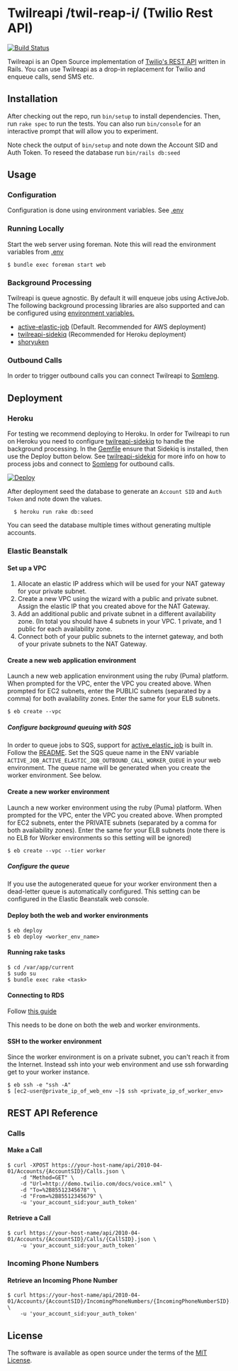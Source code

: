 # Twilreapi /twil-reap-i/ (Twilio Rest API)

[![Build Status](https://travis-ci.org/dwilkie/twilreapi.svg?branch=master)](https://travis-ci.org/dwilkie/twilreapi)

Twilreapi is an Open Source implementation of [Twilio's REST API](https://www.twilio.com/docs/api/rest) written in Rails. You can use Twilreapi as a drop-in replacement for Twilio and enqueue calls, send SMS etc.

## Installation

After checking out the repo, run `bin/setup` to install dependencies. Then, run `rake spec` to run the tests. You can also run `bin/console` for an interactive prompt that will allow you to experiment.

Note check the output of `bin/setup` and note down the Account SID and Auth Token. To reseed the database run `bin/rails db:seed`

## Usage

### Configuration

Configuration is done using environment variables. See [.env](https://github.com/dwilkie/twilreapi/blob/master/.env)

### Running Locally

Start the web server using foreman. Note this will read the environment variables from [.env](https://github.com/dwilkie/twilreapi/blob/master/.env)

```
$ bundle exec foreman start web
```

### Background Processing

Twilreapi is queue agnostic. By default it will enqueue jobs using ActiveJob. The following background processing libraries are also supported and can be configured using [environment variables.](https://github.com/dwilkie/twilreapi/blob/master/.env)

* [active-elastic-job](https://github.com/tawan/active-elastic-job) (Default. Recommended for AWS deployment)
* [twilreapi-sidekiq](https://github.com/dwilkie/twilreapi-sidekiq) (Recommended for Heroku deployment)
* [shoryuken](https://github.com/phstc/shoryuken)

### Outbound Calls

In order to trigger outbound calls you can connect Twilreapi to [Somleng](https://github.com/dwilkie/somleng).

## Deployment

### Heroku

For testing we recommend deploying to Heroku. In order for Twilreapi to run on Heroku you need to configure [twilreapi-sidekiq](https://github.com/dwilkie/twilreapi-sidekiq) to handle the background processing. In the [Gemfile](https://github.com/tawan/active-elastic-job/blob/master/Gemfile) ensure that Sidekiq is installed, then use the Deploy button below. See [twilreapi-sidekiq](https://github.com/dwilkie/twilreapi-sidekiq) for more info on how to process jobs and connect to [Somleng](https://github.com/dwilkie/somleng) for outbound calls.

[![Deploy](https://www.herokucdn.com/deploy/button.svg)](https://heroku.com/deploy)

After deployment seed the database to generate an `Account SID` and `Auth Token` and note down the values.

```
  $ heroku run rake db:seed
```

You can seed the database multiple times without generating multiple accounts.

### Elastic Beanstalk

#### Set up a VPC

1. Allocate an elastic IP address which will be used for your NAT gateway for your private subnet.
2. Create a new VPC using the wizard with a public and private subnet. Assign the elastic IP that you created above for the NAT Gateway.
3. Add an additional public and private subnet in a different availability zone. (In total you should have 4 subnets in your VPC. 1 private, and 1 public for each availability zone.
4. Connect both of your public subnets to the internet gateway, and both of your private subnets to the NAT Gateway.

#### Create a new web application environment

Launch a new web application environment using the ruby (Puma) platform. When prompted for the VPC, enter the VPC you created above. When prompted for EC2 subnets, enter the PUBLIC subnets (separated by a comma) for both availability zones. Enter the same for your ELB subnets.

```
$ eb create --vpc
```

##### Configure background queuing with SQS

In order to queue jobs to SQS, support for [active_elastic_job](https://github.com/tawan/active-elastic-job) is built in. Follow the [README](https://github.com/tawan/active-elastic-job). Set the SQS queue name in the ENV variable `ACTIVE_JOB_ACTIVE_ELASTIC_JOB_OUTBOUND_CALL_WORKER_QUEUE` in your web environment. The queue name will be generated when you create the worker environment. See below.

#### Create a new worker environment

Launch a new worker environment using the ruby (Puma) platform. When prompted for the VPC, enter the VPC you created above. When prompted for EC2 subnets, enter the PRIVATE subnets (separated by a comma for both availability zones). Enter the same for your ELB subnets (note there is no ELB for Worker environments so this setting will be ignored)


```
$ eb create --vpc --tier worker
```

##### Configure the queue

If you use the autogenerated queue for your worker environment then a dead-letter queue is automatically configured. This setting can be configured in the Elastic Beanstalk web console.

#### Deploy both the web and worker environments

```
$ eb deploy
$ eb deploy <worker_env_name>
```

#### Running rake tasks

```
$ cd /var/app/current
$ sudo su
$ bundle exec rake <task>
```

#### Connecting to RDS

Follow [this guide](https://docs.aws.amazon.com/elasticbeanstalk/latest/dg/AWSHowTo.RDS.html?icmpid=docs_elasticbeanstalk_console)

This needs to be done on both the web and worker environments.

#### SSH to the worker environment

Since the worker environment is on a private subnet, you can't reach it from the Internet. Instead ssh into your web environment and use ssh forwarding get to your worker instance.

```
$ eb ssh -e "ssh -A"
$ [ec2-user@private_ip_of_web_env ~]$ ssh <private_ip_of_worker_env>
```

## REST API Reference

### Calls

#### Make a Call

```
$ curl -XPOST https://your-host-name/api/2010-04-01/Accounts/{AccountSID}/Calls.json \
    -d "Method=GET" \
    -d "Url=http://demo.twilio.com/docs/voice.xml" \
    -d "To=%2B85512345678" \
    -d "From=%2B85512345679" \
    -u 'your_account_sid:your_auth_token'
```

#### Retrieve a Call

```
$ curl https://your-host-name/api/2010-04-01/Accounts/{AccountSID}/Calls/{CallSID}.json \
    -u 'your_account_sid:your_auth_token'
```

### Incoming Phone Numbers

#### Retrieve an Incoming Phone Number

```
$ curl https://your-host-name/api/2010-04-01/Accounts/{AccountSID}/IncomingPhoneNumbers/{IncomingPhoneNumberSID}.json \
    -u 'your_account_sid:your_auth_token'
```

## License

The software is available as open source under the terms of the [MIT License](http://opensource.org/licenses/MIT).
